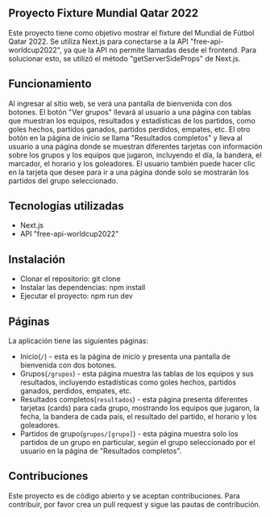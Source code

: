 ## Proyecto Fixture Mundial Qatar 2022

Este proyecto tiene como objetivo mostrar el fixture del Mundial de Fútbol Qatar 2022. Se utiliza Next.js para conectarse a la API "free-api-worldcup2022", ya que la API no permite llamadas desde el frontend. Para solucionar esto, se utilizó el método "getServerSideProps" de Next.js.

## Funcionamiento

Al ingresar al sitio web, se verá una pantalla de bienvenida con dos botones. El botón "Ver grupos" llevará al usuario a una página con tablas que muestran los equipos, resultados y estadísticas de los partidos, como goles hechos, partidos ganados, partidos perdidos, empates, etc. El otro botón en la página de inicio se llama "Resultados completos" y lleva al usuario a una página donde se muestran diferentes tarjetas con información sobre los grupos y los equipos que jugaron, incluyendo el día, la bandera, el marcador, el horario y los goleadores. El usuario también puede hacer clic en la tarjeta que desee para ir a una página donde solo se mostrarán los partidos del grupo seleccionado.

## Tecnologías utilizadas

- Next.js
- API "free-api-worldcup2022"

## Instalación

- Clonar el repositorio: git clone
- Instalar las dependencias: npm install
- Ejecutar el proyecto: npm run dev

## Páginas

La aplicación tiene las siguientes páginas:

- Inicio(`/`) - esta es la página de inicio y presenta una pantalla de bienvenida con dos botones.
- Grupos(`/grupos`) - esta página muestra las tablas de los equipos y sus resultados, incluyendo estadísticas como goles hechos, partidos ganados, perdidos, empates, etc.
- Resultados completos(`resultados`) - esta página presenta diferentes tarjetas (cards) para cada grupo, mostrando los equipos que jugaron, la fecha, la bandera de cada país, el resultado del partido, el horario y los goleadores.
- Partidos de grupo(`grupos/[grupo]`) - esta página muestra solo los partidos de un grupo en particular, según el grupo seleccionado por el usuario en la página de "Resultados completos".

## Contribuciones

Este proyecto es de código abierto y se aceptan contribuciones. Para contribuir, por favor crea un pull request y sigue las pautas de contribución.
